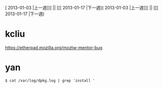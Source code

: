 [ 2013-01-03 |上一週]]] || [[[ 2013-01-17 |下一週]( 2013-01-03 |上一週]]] || [[[ 2013-01-17 |下一週)



# kcliu

<https://etherpad.mozilla.org/moztw-mentor-bug>


# yan

```
$ cat /var/log/dpkg.log | grep 'install '
```
